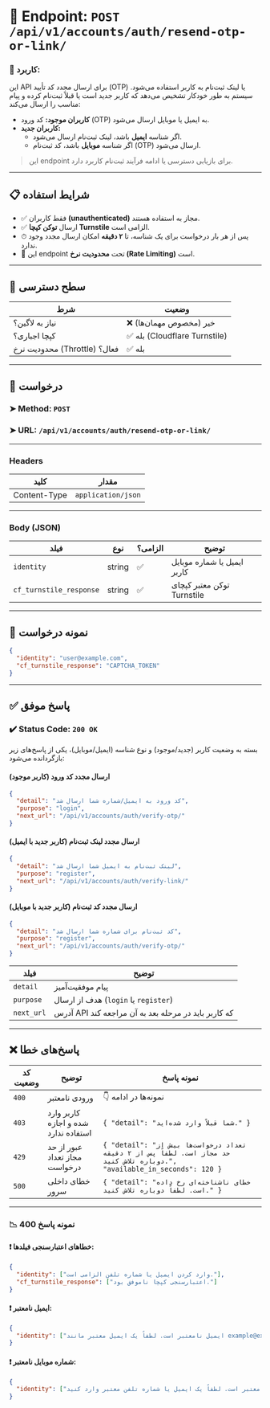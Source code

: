# 📌 Endpoint: `POST /api/v1/accounts/auth/resend-otp-or-link/`

### 🎯 کاربرد:

این API برای ارسال مجدد کد تأیید (OTP) یا لینک ثبت‌نام به کاربر استفاده می‌شود. سیستم به طور خودکار تشخیص می‌دهد که کاربر جدید است یا قبلاً ثبت‌نام کرده و پیام مناسب را ارسال می‌کند:

*   **کاربران موجود:** کد ورود (OTP) به ایمیل یا موبایل ارسال می‌شود.
*   **کاربران جدید:**
    *   اگر شناسه **ایمیل** باشد، لینک ثبت‌نام ارسال می‌شود.
    *   اگر شناسه **موبایل** باشد، کد ثبت‌نام (OTP) ارسال می‌شود.

> این endpoint برای بازیابی دسترسی یا ادامه فرآیند ثبت‌نام کاربرد دارد.

---

## 📋 شرایط استفاده

* ✅ فقط کاربران **(unauthenticated)** مجاز به استفاده هستند.
* ✅ ارسال **توکن کپچا Turnstile** الزامی است.
* ⏱ پس از هر بار درخواست برای یک شناسه، تا **۲ دقیقه** امکان ارسال مجدد وجود ندارد.
* 🚦 این endpoint تحت **محدودیت نرخ (Rate Limiting)** است.

---

## 🔐 سطح دسترسی

| شرط                          | وضعیت                        |
| ---------------------------- | ---------------------------- |
| نیاز به لاگین؟               | ❌ خیر (مخصوص مهمان‌ها)       |
| کپچا اجباری؟                 | ✅ بله (Cloudflare Turnstile) |
| محدودیت نرخ (Throttle) فعال؟ | ✅ بله                        |

---

## 📨 درخواست

### ➤ Method: `POST`

### ➤ URL: `/api/v1/accounts/auth/resend-otp-or-link/`

---

### Headers

| کلید         | مقدار              |
| ------------ | ------------------ |
| Content-Type | `application/json` |

---

### Body (JSON)

| فیلد                    | نوع    | الزامی؟ | توضیح                                     |
| ----------------------- | ------ | ------- | ----------------------------------------- |
| `identity`              | string | ✅       | ایمیل یا شماره موبایل کاربر               |
| `cf_turnstile_response` | string | ✅       | توکن معتبر کپچای Turnstile                |

---

## 🧪 نمونه درخواست

```json
{
  "identity": "user@example.com",
  "cf_turnstile_response": "CAPTCHA_TOKEN"
}
```

---

## ✅ پاسخ موفق

### ✔️ Status Code: `200 OK`

بسته به وضعیت کاربر (جدید/موجود) و نوع شناسه (ایمیل/موبایل)، یکی از پاسخ‌های زیر بازگردانده می‌شود:

#### ارسال مجدد کد ورود (کاربر موجود)

```json
{
  "detail": "کد ورود به ایمیل/شماره شما ارسال شد",
  "purpose": "login",
  "next_url": "/api/v1/accounts/auth/verify-otp/"
}
```

#### ارسال مجدد لینک ثبت‌نام (کاربر جدید با ایمیل)

```json
{
  "detail": "لینک ثبت‌نام به ایمیل شما ارسال شد",
  "purpose": "register",
  "next_url": "/api/v1/accounts/auth/verify-link/"
}
```

#### ارسال مجدد کد ثبت‌نام (کاربر جدید با موبایل)

```json
{
  "detail": "کد ثبت‌نام برای شماره شما ارسال شد",
  "purpose": "register",
  "next_url": "/api/v1/accounts/auth/verify-otp/"
}
```

| فیلد       | توضیح                                                        |
| ---------- | ------------------------------------------------------------ |
| `detail`   | پیام موفقیت‌آمیز                                             |
| `purpose`  | هدف از ارسال (`login` یا `register`)                          |
| `next_url` | آدرس API که کاربر باید در مرحله بعد به آن مراجعه کند         |

---

## ❌ پاسخ‌های خطا

| کد وضعیت | توضیح                               | نمونه پاسخ                                                                                                      |
| -------- | ----------------------------------- | --------------------------------------------------------------------------------------------------------------- |
| `400`    | ورودی نامعتبر                        | 👇 نمونه‌ها در ادامه                                                                                            |
| `403`    | کاربر وارد شده و اجازه استفاده ندارد    | `{ "detail": "شما قبلاً وارد شده‌اید." }`                                                                       |
| `429`    | عبور از حد مجاز تعداد درخواست       | `{ "detail": "تعداد درخواست‌ها بیش از حد مجاز است. لطفاً پس از ۲ دقیقه دوباره تلاش کنید.", "available_in_seconds": 120 }` |
| `500`    | خطای داخلی سرور                      | `{ "detail": "خطای ناشناخته‌ای رخ داده است. لطفاً دوباره تلاش کنید." }`                                         |

---

### 📉 نمونه پاسخ 400

#### ❗ خطاهای اعتبارسنجی فیلدها:

```json
{
  "identity": ["وارد کردن ایمیل یا شماره تلفن الزامی است."],
  "cf_turnstile_response": ["اعتبارسنجی کپچا ناموفق بود."]
}
```

#### ❗ ایمیل نامعتبر:

```json
{
  "identity": ["ایمیل نامعتبر است. لطفاً یک ایمیل معتبر مانند example@example.com وارد کنید."]
}
```

#### ❗ شماره موبایل نامعتبر:

```json
{
  "identity": ["ورودی نامعتبر است. لطفاً یک ایمیل یا شماره تلفن معتبر وارد کنید."]
}
